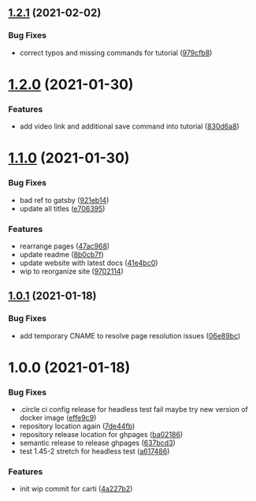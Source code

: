 ## [1.2.1](https://github.com/createdreamtech/carti-website/compare/1.2.0...1.2.1) (2021-02-02)


### Bug Fixes

* correct typos and missing commands for tutorial ([979cfb8](https://github.com/createdreamtech/carti-website/commit/979cfb8571541bcea99a3eb0428d62165aa676b4))

# [1.2.0](https://github.com/createdreamtech/carti-website/compare/1.1.0...1.2.0) (2021-01-30)


### Features

* add video link and additional save command into tutorial ([830d6a8](https://github.com/createdreamtech/carti-website/commit/830d6a84c5cae7782a5099e52921072107075667))

# [1.1.0](https://github.com/createdreamtech/carti-website/compare/1.0.1...1.1.0) (2021-01-30)


### Bug Fixes

* bad ref to gatsby ([921eb14](https://github.com/createdreamtech/carti-website/commit/921eb144ae8599b8fd4d7134b4e73e82aee90aea))
* update all titles ([e706395](https://github.com/createdreamtech/carti-website/commit/e70639590339d672f27c307b6951ad38f7680029))


### Features

* rearrange pages ([47ac968](https://github.com/createdreamtech/carti-website/commit/47ac968b54a5d611834bce7b20902ad1e920c27d))
* update readme ([8b0cb7f](https://github.com/createdreamtech/carti-website/commit/8b0cb7f32c81a6b626d781fd82ca925bdfae25ea))
* update website with latest docs ([41e4bc0](https://github.com/createdreamtech/carti-website/commit/41e4bc03c26fe191e94e07e720ff2d7dcceb2617))
* wip to reorganize site ([9702114](https://github.com/createdreamtech/carti-website/commit/970211405ff9d973b096e7acdc77ee1e3dcbe2b8))

## [1.0.1](https://github.com/createdreamtech/carti-website/compare/1.0.0...1.0.1) (2021-01-18)


### Bug Fixes

* add temporary CNAME to resolve page resolution issues ([06e89bc](https://github.com/createdreamtech/carti-website/commit/06e89bca926b7db5f121c556bf9d5bc0a7822d06))

# 1.0.0 (2021-01-18)


### Bug Fixes

* .circle ci config release for headless test fail maybe try new version of docker image ([effe9c9](https://github.com/createdreamtech/carti-website/commit/effe9c9bf74c72ad838246d955587c8a26fa2713))
* repository location again ([7de44fb](https://github.com/createdreamtech/carti-website/commit/7de44fb30578d4216a3e63c93202be2398257c63))
* repository release location for ghpages ([ba02186](https://github.com/createdreamtech/carti-website/commit/ba021864b2118f2b5ee80430c94ac56c8a81fec9))
* semantic release to release ghpages ([637bcd3](https://github.com/createdreamtech/carti-website/commit/637bcd358d6bf0e7bc27508ebb20062643441bf6))
* test 1.45-2 stretch for headless test ([a617486](https://github.com/createdreamtech/carti-website/commit/a6174869619adc9d4d444d8d975a9f7275265b87))


### Features

* init wip commit for carti ([4a227b2](https://github.com/createdreamtech/carti-website/commit/4a227b2e0d5c04169aabe9198df90473b86de299))
